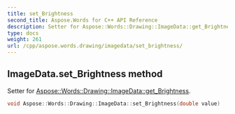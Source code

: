 ```yaml
---
title: set_Brightness
second_title: Aspose.Words for C++ API Reference
description: Setter for Aspose::Words::Drawing::ImageData::get_Brightness. 
type: docs
weight: 261
url: /cpp/aspose.words.drawing/imagedata/set_brightness/
---
```

## ImageData.set_Brightness method


Setter for [Aspose::Words::Drawing::ImageData::get_Brightness](../get_brightness/).

```cpp
void Aspose::Words::Drawing::ImageData::set_Brightness(double value)
```

